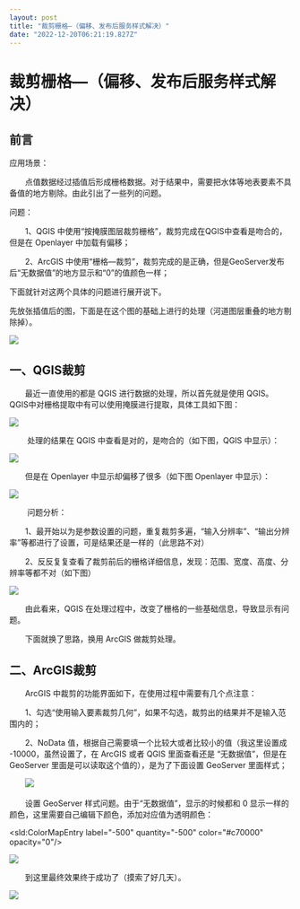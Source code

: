 ```yaml
---
layout: post
title: "裁剪栅格—（偏移、发布后服务样式解决）"
date: "2022-12-20T06:21:19.827Z"
---
```

裁剪栅格—（偏移、发布后服务样式解决）
===================

前言
--

应用场景：

　　点值数据经过插值后形成栅格数据。对于结果中，需要把水体等地表要素不具备值的地方剔除。由此引出了一些列的问题。

问题：

　　1、QGIS 中使用“按掩膜图层裁剪栅格”，裁剪完成在QGIS中查看是吻合的，但是在 Openlayer 中加载有偏移；

　　2、ArcGIS 中使用“栅格—裁剪”，裁剪完成的是正确，但是GeoServer发布后“无数据值”的地方显示和“0”的值颜色一样；

下面就针对这两个具体的问题进行展开说下。

先放张插值后的图，下面是在这个图的基础上进行的处理（河道图层重叠的地方剔除掉）。

![](https://img2023.cnblogs.com/blog/592961/202212/592961-20221220094128228-446886124.png)

一、QGIS裁剪
--------

　　最近一直使用的都是 QGIS 进行数据的处理，所以首先就是使用 QGIS。QGIS中对栅格提取中有可以使用掩膜进行提取，具体工具如下图：

![](https://img2023.cnblogs.com/blog/592961/202212/592961-20221220094325033-597180156.png)

 　　处理的结果在 QGIS 中查看是对的，是吻合的（如下图，QGIS 中显示）：

![](https://img2023.cnblogs.com/blog/592961/202212/592961-20221220094538332-693853506.png)

　　但是在 Openlayer 中显示却偏移了很多（如下图 Openlayer 中显示）：

![](https://img2023.cnblogs.com/blog/592961/202212/592961-20221220094630677-113404334.png)

 　　问题分析：

　　1、最开始以为是参数设置的问题，重复裁剪多遍，“输入分辨率”、“输出分辨率”等都进行了设置，可是结果还是一样的（此思路不对）

　　2、反反复复查看了裁剪前后的栅格详细信息，发现：范围、宽度、高度、分辨率等都不对（如下图）

![](https://img2023.cnblogs.com/blog/592961/202212/592961-20221220095235752-979491377.png)

　　由此看来，QGIS 在处理过程中，改变了栅格的一些基础信息，导致显示有问题。

　　下面就换了思路，换用 ArcGIS 做裁剪处理。

二、ArcGIS裁剪
----------

　　ArcGIS 中裁剪的功能界面如下，在使用过程中需要有几个点注意：

　　1、勾选“使用输入要素裁剪几何”，如果不勾选，裁剪出的结果并不是输入范围内的；

　　2、NoData 值，根据自己需要填一个比较大或者比较小的值（我这里设置成 -10000，虽然设置了，在 ArcGIS 或者 QGIS 里面查看还是 “无数据值”，但是在 GeoServer 里面是可以读取这个值的），是为了下面设置 GeoServer 里面样式；

　　![](https://img2023.cnblogs.com/blog/592961/202212/592961-20221220100142938-126587452.png)

　　设置 GeoServer 样式问题。由于“无数据值”，显示的时候都和 0 显示一样的颜色，这里需要自己编辑下颜色，添加对应值为透明颜色：

<sld:ColorMapEntry label\="-500" quantity\="-500" color\="#c70000" opacity\="0"/>

![](https://img2023.cnblogs.com/blog/592961/202212/592961-20221220100738281-857015533.png)

　　到这里最终效果终于成功了（摸索了好几天）。

![](https://img2023.cnblogs.com/blog/592961/202212/592961-20221220100948344-4079421.png)